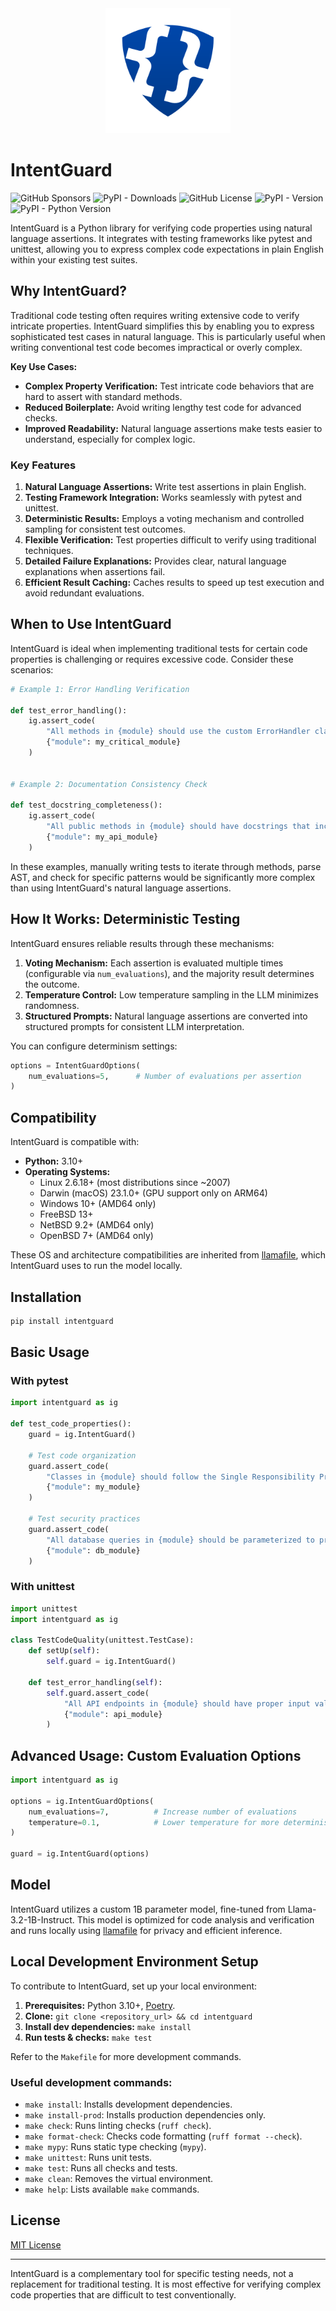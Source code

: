 <div align="center">
    <img alt="intentguard" height="200px" src="./design/logomark-256.png">
</div>

# IntentGuard

![GitHub Sponsors](https://img.shields.io/github/sponsors/kdunee)
![PyPI - Downloads](https://static.pepy.tech/badge/intentguard)
![GitHub License](https://img.shields.io/github/license/kdunee/intentguard)
![PyPI - Version](https://img.shields.io/pypi/v/intentguard)
![PyPI - Python Version](https://img.shields.io/pypi/pyversions/intentguard)


IntentGuard is a Python library for verifying code properties using natural language assertions. It integrates with testing frameworks like pytest and unittest, allowing you to express complex code expectations in plain English within your existing test suites.

## Why IntentGuard?

Traditional code testing often requires writing extensive code to verify intricate properties. IntentGuard simplifies this by enabling you to express sophisticated test cases in natural language. This is particularly useful when writing conventional test code becomes impractical or overly complex.

**Key Use Cases:**

* **Complex Property Verification:** Test intricate code behaviors that are hard to assert with standard methods.
* **Reduced Boilerplate:**  Avoid writing lengthy test code for advanced checks.
* **Improved Readability:** Natural language assertions make tests easier to understand, especially for complex logic.

### Key Features

1. **Natural Language Assertions:** Write test assertions in plain English.
2. **Testing Framework Integration:** Works seamlessly with pytest and unittest.
3. **Deterministic Results:** Employs a voting mechanism and controlled sampling for consistent test outcomes.
4. **Flexible Verification:** Test properties difficult to verify using traditional techniques.
5. **Detailed Failure Explanations:** Provides clear, natural language explanations when assertions fail.
6. **Efficient Result Caching:** Caches results to speed up test execution and avoid redundant evaluations.

## When to Use IntentGuard

IntentGuard is ideal when implementing traditional tests for certain code properties is challenging or requires excessive code. Consider these scenarios:

```python
# Example 1: Error Handling Verification

def test_error_handling():
    ig.assert_code(
        "All methods in {module} should use the custom ErrorHandler class for exception management, and log errors before re-raising them",
        {"module": my_critical_module}
    )


# Example 2: Documentation Consistency Check

def test_docstring_completeness():
    ig.assert_code(
        "All public methods in {module} should have docstrings that include Parameters, Returns, and Examples sections",
        {"module": my_api_module}
    )
````

In these examples, manually writing tests to iterate through methods, parse AST, and check for specific patterns would be significantly more complex than using IntentGuard's natural language assertions.

## How It Works: Deterministic Testing

IntentGuard ensures reliable results through these mechanisms:

1.  **Voting Mechanism:** Each assertion is evaluated multiple times (configurable via `num_evaluations`), and the majority result determines the outcome.
2.  **Temperature Control:** Low temperature sampling in the LLM minimizes randomness.
3.  **Structured Prompts:** Natural language assertions are converted into structured prompts for consistent LLM interpretation.

You can configure determinism settings:

```python
options = IntentGuardOptions(
    num_evaluations=5,      # Number of evaluations per assertion
)
```

## Compatibility

IntentGuard is compatible with:

  * **Python:** 3.10+
  * **Operating Systems:**
      * Linux 2.6.18+ (most distributions since \~2007)
      * Darwin (macOS) 23.1.0+ (GPU support only on ARM64)
      * Windows 10+ (AMD64 only)
      * FreeBSD 13+
      * NetBSD 9.2+ (AMD64 only)
      * OpenBSD 7+ (AMD64 only)

These OS and architecture compatibilities are inherited from [llamafile](https://github.com/Mozilla-Ocho/llamafile), which IntentGuard uses to run the model locally.

## Installation

```bash
pip install intentguard
```

## Basic Usage

### With pytest

```python
import intentguard as ig

def test_code_properties():
    guard = ig.IntentGuard()

    # Test code organization
    guard.assert_code(
        "Classes in {module} should follow the Single Responsibility Principle",
        {"module": my_module}
    )

    # Test security practices
    guard.assert_code(
        "All database queries in {module} should be parameterized to prevent SQL injection",
        {"module": db_module}
    )
```

### With unittest

```python
import unittest
import intentguard as ig

class TestCodeQuality(unittest.TestCase):
    def setUp(self):
        self.guard = ig.IntentGuard()

    def test_error_handling(self):
        self.guard.assert_code(
            "All API endpoints in {module} should have proper input validation",
            {"module": api_module}
        )
```

## Advanced Usage: Custom Evaluation Options

```python
import intentguard as ig

options = ig.IntentGuardOptions(
    num_evaluations=7,          # Increase number of evaluations
    temperature=0.1,            # Lower temperature for more deterministic results
)

guard = ig.IntentGuard(options)
```

## Model

IntentGuard utilizes a custom 1B parameter model, fine-tuned from Llama-3.2-1B-Instruct. This model is optimized for code analysis and verification and runs locally using [llamafile](https://github.com/Mozilla-Ocho/llamafile) for privacy and efficient inference.

## Local Development Environment Setup

To contribute to IntentGuard, set up your local environment:

1.  **Prerequisites:** Python 3.10+, [Poetry](https://python-poetry.org/docs/#installation).
2.  **Clone:** `git clone <repository_url> && cd intentguard`
3.  **Install dev dependencies:** `make install`
4.  **Run tests & checks:** `make test`

Refer to the `Makefile` for more development commands.

### Useful development commands:

  * `make install`: Installs development dependencies.
  * `make install-prod`: Installs production dependencies only.
  * `make check`: Runs linting checks (`ruff check`).
  * `make format-check`: Checks code formatting (`ruff format --check`).
  * `make mypy`: Runs static type checking (`mypy`).
  * `make unittest`: Runs unit tests.
  * `make test`: Runs all checks and tests.
  * `make clean`: Removes the virtual environment.
  * `make help`: Lists available `make` commands.

## License

[MIT License](LICENSE)

-----

IntentGuard is a complementary tool for specific testing needs, not a replacement for traditional testing. It is most effective for verifying complex code properties that are difficult to test conventionally.
